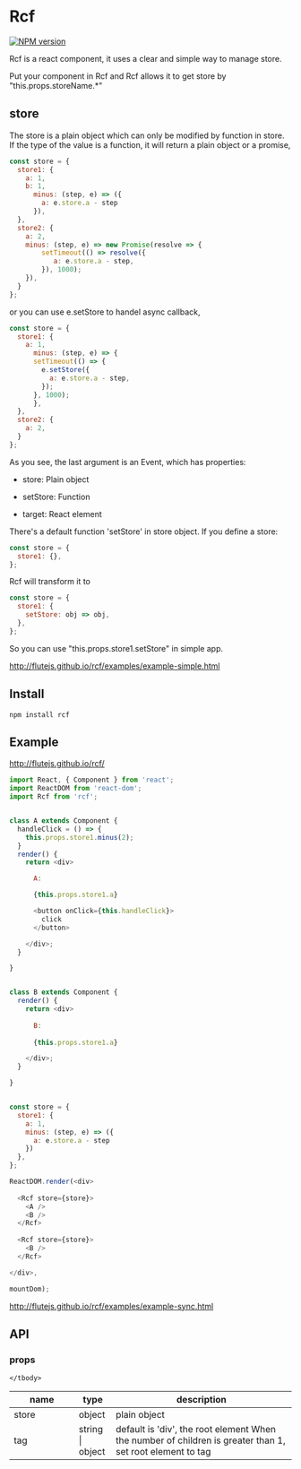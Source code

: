 # Rcf

[![NPM version](https://img.shields.io/npm/v/rcf.svg?style=flat)](https://npmjs.org/package/rcf)

Rcf is a react component, it uses a clear and simple way to manage store.

Put your component in Rcf and Rcf allows it to get store by "this.props.storeName.*"


## store

The store is a plain object which can only be modified by function in store. If the type of the value is a function, it  will return a plain object or a promise,

```js
const store = {
  store1: {
    a: 1,
    b: 1,
      minus: (step, e) => ({
        a: e.store.a - step
      }),
  },
  store2: {
    a: 2,
    minus: (step, e) => new Promise(resolve => {
        setTimeout(() => resolve({
           a: e.store.a - step,
        }), 1000);
    }),
  }
};
```

or you can use e.setStore to handel async callback,

```js
const store = {
  store1: {
    a: 1,
      minus: (step, e) => {
      setTimeout(() => {
        e.setStore({
          a: e.store.a - step,  
        });
      }, 1000);
      },
  },
  store2: {
    a: 2,
  }
};
```

As you see, the last argument is an Event, which has properties:

- store: Plain object

- setStore: Function

- target: React element


There's a default function 'setStore' in store object. If you define a store:

```js
const store = {
  store1: {},
};
``` 

Rcf will transform it to

```js
const store = {
  store1: {
    setStore: obj => obj,
  },
};
```

So you can use "this.props.store1.setStore" in simple app.

http://flutejs.github.io/rcf/examples/example-simple.html

## Install


```
npm install rcf
```


## Example

http://flutejs.github.io/rcf/

```js
import React, { Component } from 'react';
import ReactDOM from 'react-dom';
import Rcf from 'rcf';


class A extends Component {
  handleClick = () => {
    this.props.store1.minus(2);
  }
  render() {
    return <div>

      A:

      {this.props.store1.a}

      <button onClick={this.handleClick}>
        click
      </button>

    </div>;
  }

}


class B extends Component {
  render() {
    return <div>
  
      B:
      
      {this.props.store1.a} 

    </div>;
  }

}


const store = {
  store1: {
    a: 1,
    minus: (step, e) => ({
      a: e.store.a - step
    })
  },
};

ReactDOM.render(<div>
  
  <Rcf store={store}>
    <A />
    <B />
  </Rcf>
  
  <Rcf store={store}>
    <B />
  </Rcf>

</div>, 

mountDom);

```

http://flutejs.github.io/rcf/examples/example-sync.html


## API

### props

<table class="table table-bordered table-striped">
    <thead>
    <tr>
        <th style="width: 100px;">name</th>
        <th style="width: 50px;">type</th>
        <th>description</th>
    </tr>
    </thead>
    <tbody>
        <tr>
          <td>store</td>
          <td>object</td>
          <td>plain object</td>
        </tr>
        <tr>
          <td>tag</td>
            <td>string | object</td>
          <td>default is 'div', the root element
When the number of children is greater than 1, set root element to tag</td>
        </tr>
 
    </tbody>
</table>
